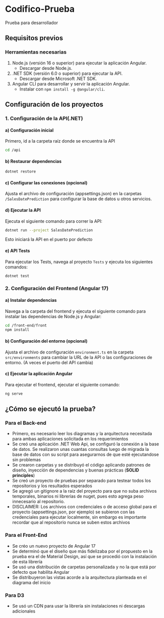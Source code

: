 # Codifico-Prueba
 Prueba para desarrollador

## Requisitos previos
### Herramientas necesarias
1. Node.js (versión 16 o superior) para ejecutar la aplicación Angular.
   * Descargar desde Node.js.
2. .NET SDK (versión 6.0 o superior) para ejecutar la API.
   * Descargar desde Microsoft .NET SDK.
3. Angular CLI para desarrollar y servir la aplicación Angular.
   * Instalar con `npm install -g @angular/cli`.

## Configuración de los proyectos

### 1. Configuración de la API(.NET)
#### a) Configuración inicial
Primero, id a la carpeta raíz donde se encuentra la API
```bash
cd /api
```
#### b) Restaurar dependencias

```bash
dotnet restore
```

#### c) Configurar las conexiones (opcional)
Ajusta el archivo de configuración (appsettings.json) en la carpetas `/SalesDatePrediction` para configurar la base de datos u otros servicios.

#### d) Ejecutar la API
Ejecuta el siguiente comando para correr la API:

```bash
dotnet run --project SalesDatePrediction
```
Esto iniciará la API en el puerto por defecto

#### e) API Tests
Para ejecutar los Tests, navega al proyecto `Tests` y ejecuta los siguientes comandos:

```bash
dotnet test
```

### 2. Configuración del Frontend (Angular 17)
#### a) Instalar dependencias
Navega a la carpeta del frontend y ejecuta el siguiente comando para instalar las dependencias de Node.js y Angular:

```bash
cd /front-end/front
npm install
```

#### b) Configuración del entorno (opcional)
Ajusta el archivo de configuración `environment.ts` en la carpeta `src/environments` para cambiar la URL de la API o las configuraciones de entorno. (A veces el puerto del API cambia)

#### c) Ejecutar la aplicación Angular
Para ejecutar el frontend, ejecutar el siguiente comando:

```bash
ng serve
```

## ¿Cómo se ejecutó la prueba?

### Para el Back-end
- Primero, es necesario leer los diagramas y la arquitectura necesitada para ambas aplicaciones solicitada en los requerimientos
- Se creó una aplicación .NET Web Api, se configuró la conexión a la base de datos. Se realizaron unas cuantas consultas luego de migrada la base de datos con su script para asegurarnos de que esté ejecutandose sin problemas
- Se crearon carpetas y se distribuyó el código aplicando patrones de diseño, inyección de dependencias y buenas prácticas (**SOLID principles**)
- Se creó un proyecto de pruebas por separado para testear todos los repositorios y los resultados esperados
- Se agregó un gitignore a la raíz del proyecto para que no suba archivos temporales, binarios ni librerías de nuget, pues esto agrega peso innecesario al repositorio.
- DISCLAIMER: Los archivos con credenciales o de acceso global para el proyecto (appsettings.json, por ejemplo) se subieron con las credenciales para ejecutar localmente, sin embargo es importante recordar que al repositorio nunca se suben estos archivos

### Para el Front-End
- Se créo un nuevo proyecto de Angular 17
- Se determinó que el diseño que más fidelizaba por el propuesto en la prueba era el de Material Design, así que se procedió con la instalación de esta librería
- Se usó una distribución de carpetas personalizada y no la que está por defecto que habilita Angular
- Se distribuyeron las vistas acorde a la arquitectura planteada en el diagrama del inicio

### Para D3
- Se usó un CDN para usar la librería sin instalaciones ni descargas adicionales